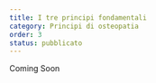 ```yaml
---
title: I tre principi fondamentali
category: Principi di osteopatia
order: 3
status: pubblicato
---
```


Coming Soon